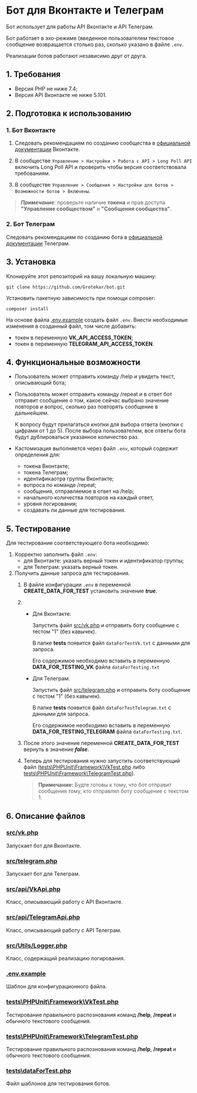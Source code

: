 # Бот для Вконтакте и Телеграм

Бот использует для работы API Вконтакте и API Телеграм.

Бот работает в эхо-режиме (введенное пользователем 
текстовое сообщение возвращается столько раз, 
сколько указано в файле `.env`.

Реализации ботов работают независимо друг от друга.

## 1. Требования
* Версия PHP не ниже 7.4;
* Версия API Вконтакте не ниже 5.101.

## 2. Подготовка к использованию
### 1. Бот Вконтакте
1. Следовать рекомендациям по созданию сообщества в 
[официальной документации](https://vk.com/dev/bots_docs) Вконтакте.

2. В сообществе `Управление > Настройки > Работа с API > Long Poll API`
 включить Long Poll API и проверить чтобы версия соответствовала 
 требованиям. 

3. В сообществе `Управление > Сообщения > Настройки для ботов > 
Возможности ботов > Включены`.

>***Примечание***: проверьте наличие **токена** и прав доступа 
**"Управление сообществом"** и **"Сообщения сообщества"**.

### 2. Бот Телеграм
Следовать рекомендациям по созданию бота в 
[официальной документации](https://core.telegram.org/bots#6-botfather) 
Телеграм.

## 3. Установка
Клонируйте этот репозиторий на вашу локальную машину:

    git clone https://github.com/Grotekar/bot.git

Установить пакетную зависимость при помощи composer:

    composer install

На основе файла [.env.example](https://github.com/Grotekar/bot//blob/master.env.example)
cоздать файл `.env`. Внести необходимые изменения в созданный файл,
том числе добавить:
* токен в переменную **VK_API_ACCESS_TOKEN**;
* токен в переменную **TELEGRAM_API_ACCESS_TOKEN**.

## 4. Функциональные возможности
- Пользователь может отправить команду /help и увидеть текст, 
описывающий бота;

- Пользователь может отправить команду /repeat и в ответ бот 
отправит сообщение о том, какое сейчас выбрано значение
повторов и вопрос, сколько раз повторять сообщение в дальнейшем.  

    К вопросу будут прилагаться кнопки для выбора ответа 
    (кнопки с цифрами от 1 до 5). После выбора пользователем, 
    все ответы бота будут дублироваться указанное количество раз.

- Кастомизация выполняется через файл `.env`, который
содержит определения для:  
    - токена Вконтакте;
    - токена Телеграм;
    - идентификаотра группы Вконтакте;
    - вопроса по команде /repeat;
    - сообщения, отправляемое в ответ на /help;
    - начального количества повторов на каждый ответ,
    - уровня логирования;
    - создавать ли данные для тестирования.

## 5. Тестирование
Для тестирования соответствующего бота необходимо:

1. Корректно заполнить файл `.env`:
    * для Вконтакте: указать верный токен и идентификатор группы;
    * для Телеграм: указать верный токен.
2. Получить данные запроса для тестирования.
    1. В файле конфигурации `.env` в переменной **CREATE_DATA_FOR_TEST**
        установить значение ***true***.
    2. 
        * Для Вконтакте:
        
            Запустить файл [src/vk.php](https://github.com/Grotekar/bot/blob/master/src/vk.php)
            и отправить боту сообщение с тестом "1" (без кавычек).
            
            В папке **tests** появится файл `dataForTestVk.txt` с данными для запроса. 

            Его содержимое необходимо вставить в переменную **DATA_FOR_TESTING_VK**
            файла `dataForTesting.txt`
        
        * Для Телеграм:
        
            Запустить файл [src/telegram.php](https://github.com/Grotekar/bot/blob/master/src/telegram.php)
            и отправить боту сообщение с тестом "1" (без кавычек).
            
            В папке **tests** появится файл `dataForTestTelegram.txt` с данными для запроса. 

            Его содержимое необходимо вставить в переменную **DATA_FOR_TESTING_TELEGRAM**
            файла `dataForTesting.txt`.

    3. После этого значение переменной **CREATE_DATA_FOR_TEST** вернуть в значение ***false***.

    4. Теперь для тестирования нужно запустить соответствующий
        файл ([tests\PHPUnit\Framework\VkTest.php](https://github.com/Grotekar/bot/blob/master/tests/PHPUnit/Framework/VkTest.php)
        либо [tests\PHPUnit\Framework\TelegramTest.php](https://github.com/Grotekar/bot/blob/master/tests/PHPUnit/Framework/TelegramTest.php)).

        > **Примечание:** Будте готовы к тому, что бот отправит 
        сообщения тому, кто  отправлял боту сообщение с текстом 1.

## 6. Описание файлов
### [src/vk.php](src/vk.php)
Запускает бот для Вконтакте.

### [src/telegram.php](https://github.com/Grotekar/bot/blob/master/src/telegram.php)
Запускает бот для Телеграм.

### [src/api/VkApi.php](https://github.com/Grotekar/bot/blob/master/src/api/VkApi.php)
Класс, описывающий работу с API Вконтакте.

### [src/api/TelegramApi.php](https://github.com/Grotekar/bot/blob/master/src/api/TelegramApi.php)
Класс, описывающий работу с API Телеграм.

### [src/Utils/Logger.php](https://github.com/Grotekar/bot/blob/master/src/Utils/Logger.php)
Класс, содержащий реализацию логирования.

### [.env.example](https://github.com/Grotekar/bot/blob/master/.env.example)
Шаблон для конфигурационного файла.

### [tests\PHPUnit\Framework\VkTest.php](https://github.com/Grotekar/bot/blob/master/tests/PHPUnit/Framework/VkTest.php)
Тестирование правильного распознования команд **/help**, 
**/repeat** и обычного текстового сообщения.

### [tests\PHPUnit\Framework\TelegramTest.php](https://github.com/Grotekar/bot/blob/master/tests/PHPUnit/Framework/TelegramTest.php)
Тестирование правильного распознования команд **/help**, 
**/repeat** и обычного текстового сообщения.

### [tests\dataForTest.php](https://github.com/Grotekar/bot/blob/master/tests/dataForTest.php)
Файл шаблонов для тестирования ботов.
